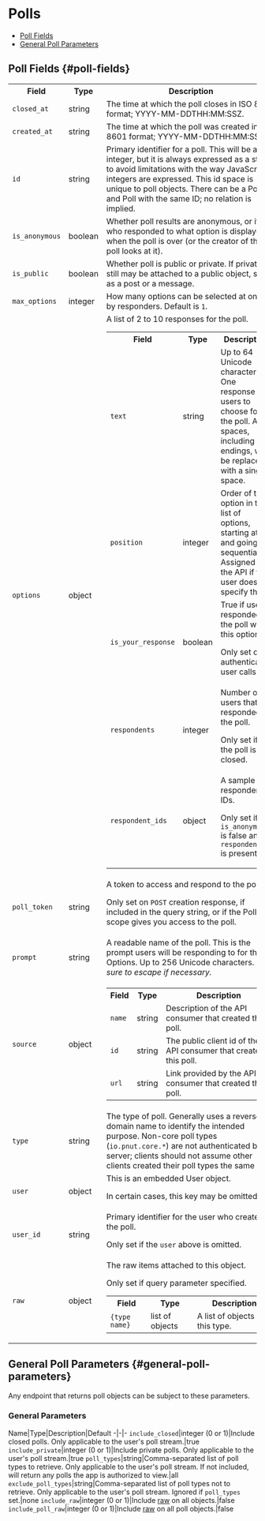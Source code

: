 # Polls


* [Poll Fields](#poll-fields)
* [General Poll Parameters](#general-poll-parameters)


## Poll Fields {#poll-fields}

<table>
    <tr>
        <th>Field</th>
        <th>Type</th>
        <th>Description</th>
    </tr>
    <tr>
        <td><code>closed_at</code></td>
        <td>string</td>
        <td>The time at which the poll closes in ISO 8601 format; YYYY-MM-DDTHH:MM:SSZ.</td>
    </tr>
    <tr>
        <td><code>created_at</code></td>
        <td>string</td>
        <td>The time at which the poll was created in ISO 8601 format; YYYY-MM-DDTHH:MM:SSZ.</td>
    </tr>
    <tr>
        <td><code>id</code></td>
        <td>string</td>
        <td>Primary identifier for a poll. This will be an integer, but it is always expressed as a string to avoid limitations with the way JavaScript integers are expressed. This id space is unique to poll objects. There can be a Post and Poll with the same ID; no relation is implied.</td>
    </tr>
    <tr>
        <td><code>is_anonymous</code></td>
        <td>boolean</td>
        <td>Whether poll results are anonymous, or if who responded to what option is displayed when the poll is over (or the creator of the poll looks at it).</td>
    </tr>
    <tr>
        <td><code>is_public</code></td>
        <td>boolean</td>
        <td>Whether poll is public or private. If private, it still may be attached to a public object, such as a post or a message.</td>
    </tr>
    <tr>
        <td><code>max_options</code></td>
        <td>integer</td>
        <td>How many options can be selected at once by responders. Default is <code>1</code>.</td>
    </tr>
    <tr>
        <td><code>options</code></td>
        <td>object</td>
        <td>A list of 2 to 10 responses for the poll.
            <table>
                <tr>
                    <th>Field</th>
                    <th>Type</th>
                    <th>Description</th>
                </tr>
                <tr>
                    <td><code>text</code></td>
                    <td>string</td>
                    <td>Up to 64 Unicode characters. One response for users to choose for the poll. Any spaces, including line endings, will be replaced with a single space.</td>
                </tr>
                <tr>
                    <td><code>position</code></td>
                    <td>integer</td>
                    <td>Order of the option in the list of options, starting at <code>1</code> and going up sequentially. Assigned by the API if the user does not specify them.</td>
                </tr>
                <tr>
                    <td><code>is_your_response</code></td>
                    <td>boolean</td>
                    <td>True if user responded to the poll with this option.
                        <p class="text-explanation">Only set on authenticated user calls.</p></td>
                </tr>
                <tr>
                    <td><code>respondents</code></td>
                    <td>integer</td>
                    <td>Number of users that responded to the poll.
                        <p class="text-explanation">Only set if the poll is closed.</p></td>
                </tr>
                <tr>
                    <td><code>respondent_ids</code></td>
                    <td>object</td>
                    <td>A sample of respondent IDs.
                        <p class="text-explanation">Only set if <code>is_anonymous</code> is false and <code>respondents</code> is present.</p></td>
                </tr>
            </table>
        </td>
    </tr>
    <tr>
        <td><code>poll_token</code></td>
        <td>string</td>
        <td>A token to access and respond to the poll.
            <p class="text-explanation">Only set on <code>POST</code> creation response, if included in the query string, or if the Polls scope gives you access to the poll.</p></td>
    </tr>
    <tr>
        <td><code>prompt</code></td>
        <td>string</td>
        <td>A readable name of the poll. This is the prompt users will be responding to for the Options. Up to 256 Unicode characters. <em>Be sure to escape if necessary.</em></td>
    </tr>
    <tr>
        <td><code>source</code></td>
        <td>object</td>
        <td>
            <table>
                <tr>
                    <th>Field</th>
                    <th>Type</th>
                    <th>Description</th>
                </tr>
                <tr>
                    <td><code>name</code></td>
                    <td>string</td>
                    <td>Description of the API consumer that created this poll.</td>
                </tr>
                <tr>
                    <td><code>id</code></td>
                    <td>string</td>
                    <td>The public client id of the API consumer that created this poll.</td>
                </tr>
                <tr>
                    <td><code>url</code></td>
                    <td>string</td>
                    <td>Link provided by the API consumer that created this poll.</td>
                </tr>
            </table>
        </td>
    </tr>
    <tr>
        <td><code>type</code></td>
        <td>string</td>
        <td>The type of poll. Generally uses a reversed domain name to identify the intended purpose. Non-core poll types (<code>io.pnut.core.*</code>) are not authenticated by the server; clients should not assume other clients created their poll types the same way.</td>
    </tr>
    <tr>
        <td><code>user</code></td>
        <td>object</td>
        <td>This is an embedded User object.
            <p class="text-explanation">In certain cases, this key may be omitted.</p></td>
    </tr>
    <tr>
        <td><code>user_id</code></td>
        <td>string</td>
        <td>Primary identifier for the user who created the poll.
            <p class="text-explanation">Only set if the <code>user</code> above is omitted.</p></td>
    </tr>
    <tr>
        <td><code>raw</code></td>
        <td>object</td>
        <td>The raw items attached to this object.
            <p class="text-explanation">Only set if query parameter specified.</p>
            <table>
                <tr>
                    <th>Field</th>
                    <th>Type</th>
                    <th>Description</th>
                </tr>
                <tr>
                    <td><code>{type name}</code></td>
                    <td>list of objects</td>
                    <td>A list of objects of this type.</td>
                </tr>
            </table>
        </td>
    </tr>
</table>


## General Poll Parameters {#general-poll-parameters}

Any endpoint that returns poll objects can be subject to these parameters.

### General Parameters

Name|Type|Description|Default
-|-|-
`include_closed`|integer (0 or 1)|Include closed polls. Only applicable to the user's poll stream.|true
`include_private`|integer (0 or 1)|Include private polls. Only applicable to the user's poll stream.|true
`poll_types`|string|Comma-separated list of poll types to retrieve. Only applicable to the user's poll stream. If not included, will return any polls the app is authorized to view.|all
`exclude_poll_types`|string|Comma-separated list of poll types not to retrieve. Only applicable to the user's poll stream. Ignored if `poll_types` set.|none
`include_raw`|integer (0 or 1)|Include [raw](../implementation/raw) on all objects.|false
`include_poll_raw`|integer (0 or 1)|Include [raw](../implementation/raw) on all poll objects.|false
